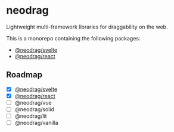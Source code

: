 # neodrag

Lightweight multi-framework libraries for draggability on the web.

This is a monorepo containing the following packages:

- [@neodrag/svelte](/tree/main/packages/svelte#readme)
- [@neodrag/react](/tree/main/packages/react#readme)

## Roadmap

- [x] [@neodrag/svelte](/tree/main/packages/svelte#readme)
- [x] [@neodrag/react](/tree/main/packages/react#readme)
- [ ] @neodrag/vue
- [ ] @neodrag/solid
- [ ] @neodrag/lit
- [ ] @neodrag/vanilla
